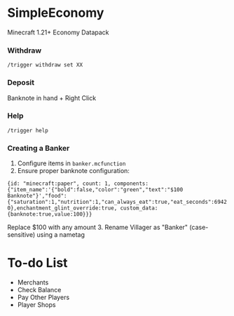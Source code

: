 # SimpleEconomy
Minecraft 1.21+ Economy Datapack

### Withdraw
`/trigger withdraw set XX`

### Deposit
Banknote in hand + Right Click

### Help
`/trigger help`

### Creating a Banker
1. Configure items in `banker.mcfunction`
2. Ensure proper banknote configuration:

```{id: "minecraft:paper", count: 1, components: {"item_name":'{"bold":false,"color":"green","text":"$100 Banknote"}',"food":{"saturation":1,"nutrition":1,"can_always_eat":true,"eat_seconds":69420},enchantment_glint_override:true, custom_data: {banknote:true,value:100}}}```

Replace $100 with any amount
3. Rename Villager as "Banker" (case-sensitive) using a nametag

# To-do List
- Merchants
- Check Balance
- Pay Other Players
- Player Shops